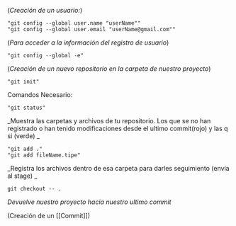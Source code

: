 (_Creación de un usuario:_)
```CMD
"git config --global user.name "userName""
"git config --global user.email "userName@gmail.com""
```
(_Para acceder a la información del registro de usuario_)
```CMD
"git config --global -e"
```

(_Creación de un nuevo repositorio en la carpeta de nuestro
proyecto_)
```CMD
"git init"
```

Comandos Necesario:
```CMD
"git status"  
```
_Muestra las carpetas y archivos de tu repositorio. Los que se no han registrado o han tenido modificaciones desde el ultimo commit(rojo) y las q si (verde) _

```CMD
"git add ."
"git add fileName.tipe"
```
_Registra los archivos dentro de esa carpeta para darles seguimiento (envía al stage) _
```CMD 
git checkout -- .
```
_Devuelve nuestro proyecto hacia nuestro ultimo commit_

(Creación de un [[Commit]])


